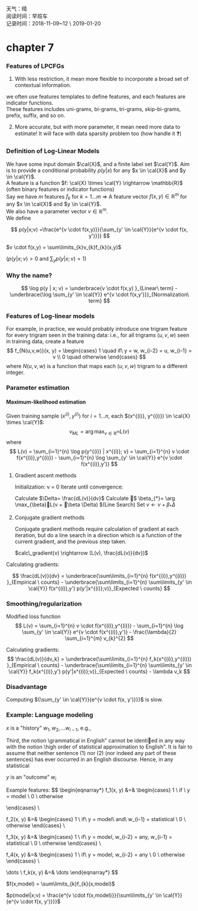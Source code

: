天气：晴<br>阅读时间：早班车<br>记录时间：2018-11-09~12 \ 2019-01-20



# chapter 7

### Features of LPCFGs

1. With less restriction, it mean more flexible to incorporate a broad set of contextual information.

we often use features templates to define features, and each features are indicator functions. <br>These features includes uni-grams, bi-grams, tri-grams, skip-bi-grams, prefix, suffix, and so on.

2. More accurate, but with more parameter, it mean need more data to estimate! It will face with data sparsity problem too (how handle it :question:)

### Definition of Log-Linear Models

We have some input domain $\cal{X}$, and a finite label set $\cal{Y}$. Aim is to provide a conditional probability $p(y|x)$ for any $x \in \cal{X}$ and $y \in \cal{Y}$.<br>A feature is a function $f: \cal{X} \times \cal{Y} \rightarrow \mathbb{R}$ (often binary features or indicator functions)<br>Say we have $m$ features $f_k$ for $k=1 \dots m$  $\Rightarrow$ A feature vector $f(x,y) \in \mathbb{R}^m$ for any $x \in \cal{X}$ and $y \in \cal{Y}$.<br>We also have a parameter vector $v \in \mathbb{R}^m$.<br>We define

$$
p(y|x;v) =\frac{e^{v \cdot f(x,y)}}{\sum_{y' \in \cal{Y}}{e^{v \cdot f(x, y')}}}
$$

$v \cdot f(x,y) = \sum\limits_{k}v_{k}f_{k}(x,y)$

($p(y|x;v) >0$ and $\sum_y p(y|x;v)=1$)

### Why the name?

$$
\log p(y | x; v) = \underbrace{v \cdot f(x,y) }_{Linear\ term} - \underbrace{\log \sum_{y' \in \cal{Y}} e^{v \cdot f(x,y')}}_{Normalization\ term}
$$

### Features of Log-linear models

For example, in practice, we would probably introduce one trigram feature for every trigram seen in the training data: i.e., for all trigrams $(u, v,w)$ seen in training data, create a feature
$$
f_{N(u,v,w)}(x, y) =
\begin{cases}
	1 \quad if\ y = w, w_{i-2} = u, w_{i-1} = v \\
	0 \quad otherwise
\end{cases}
$$
where $N(u,v,w)$ is a function that maps each $(u,v,w)$ trigram to a different integer.



### Parameter estimation

#### Maximum-likelihood estimation

Given training sample $(x^{(i)}, y^{(i)})$ for $i = 1 \dots n$, each $(x^{(i)}, y^{(i)}) \in \cal{X} \times \cal{Y}$:
$$
v_{ML} = \arg \max_{v \in \mathbb{R}^m}L(v)
$$
where
$$
L(v) = \sum_{i=1}^{n} \log p(y^{(i)} | x^{(i)}; v) = \sum_{i=1}^{n} v \cdot f(x^{(i)},y^{(i)})  - \sum_{i=1}^{n} \log \sum_{y' \in \cal{Y}} e^{v \cdot f(x^{(i)},y')}
$$


1. Gradient ascent methods

   Initialization: v = 0
   Iterate until convergence:

   Calculate $\Delta= \frac{dL(v)}{dv}$
   Calculate $ \beta_{*}= \arg \max_{\beta}L(v + \beta \Delta) $(Line Search)
   Set $v  \leftarrow v + \beta_{*} \Delta$

2. Conjugate gradient methods

   Conjugate gradient methods require calculation of gradient at each iteration, but do a line search in a direction which is a function of the current gradient, and the previous step taken.

   $calc\_gradient(v) \rightarrow (L(v), \frac{dL(v)}{dv})$

Calculating gradients:

$$
\frac{dL(v)}{dv} =  \underbrace{\sum\limits_{i=1}^{n} f(x^{(i)},y^{(i)}) }_{Empirical \ counts} -  \underbrace{\sum\limits_{i=1}^{n} \sum\limits_{y' \in \cal{Y}} f(x^{(i)},y') p(y'|x^{(i)};v)}_{Expected \ counts}
$$




### Smoothing/regularization

Modified loss function
$$
L(v) = \sum_{i=1}^{n} v \cdot f(x^{(i)},y^{(i)})  - \sum_{i=1}^{n} \log \sum_{y' \in \cal{Y}} e^{v \cdot f(x^{(i)},y')} - \frac{\lambda}{2} \sum_{i=1}^{m} v_{k}^{2}
$$

Calculating gradients:
$$
\frac{dL(v)}{dv_k} =  \underbrace{\sum\limits_{i=1}^{n} f_k(x^{(i)},y^{(i)}) }_{Empirical \ counts} -  \underbrace{\sum\limits_{i=1}^{n} \sum\limits_{y' \in \cal{Y}} f_k(x^{(i)},y') p(y'|x^{(i)};v)}_{Expected \ counts} - \lambda v_k
$$


### Disadvantage

Computing ${\sum_{y' \in \cal{Y}}{e^{v \cdot f(x, y')}}}$ is slow.



### Example: Language modeling

$x$ is a "history" $w_1,w_2, \dots w_{i-1}$, e.g.,

Third, the notion \grammatical in English" cannot be identied in any
way with the notion \high order of statistical approximation to English".
It is fair to assume that neither sentence (1) nor (2) (nor indeed any
part of these sentences) has ever occurred in an English discourse.
Hence, in any statistical

$y$ is an "outcome" $w_i$

Example features:
$$
\begin{eqnarray*}
f_1(x, y) &=&
\begin{cases}
1 \ if \ y = model \\
0 \ otherwise

\end{cases} \\

f_2(x, y) &=&
\begin{cases}
1 \ if\ y = model\ and\ w_{i-1} = statistical \\
0 \ otherwise
\end{cases} \\

f_3(x, y) &=&
\begin{cases}
1 \ if\ y = model, w_{i-2} = any, w_{i-1} = statistical \\
0 \ otherwise
\end{cases} \\


f_4(x, y) &=&
\begin{cases}
1 \ if\ y = model, w_{i-2} = any \\
0 \ otherwise
\end{cases} \\

\dots \\
f_k(x, y) &=& \dots
\end{eqnarray*}
$$


$f(x,model) = \sum\limits_{k}f_{k}(x,model)$

$p(model|x;v) = \frac{e^{v \cdot f(x,model)}}{\sum\limits_{y' \in \cal{Y}}{e^{v \cdot f(x, y')}}}$

